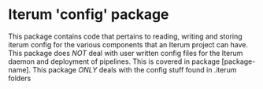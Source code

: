 
# Iterum 'config' package

This package contains code that pertains to reading, writing and storing iterum config for the various components that an Iterum project can have. This package does *NOT* deal with user written config files for the Iterum daemon and deployment of pipelines. This is covered in package [package-name]. This package *ONLY* deals with the config stuff found in .iterum folders